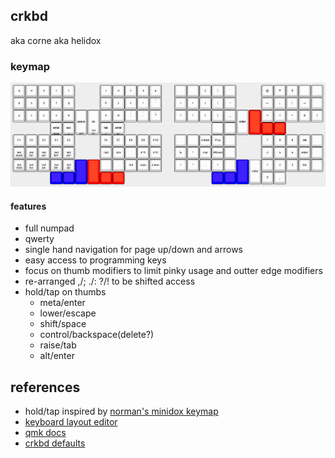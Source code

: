 ## crkbd
aka corne aka helidox

### keymap
![keymap images](keymap.jpg)

#### features
- full numpad
- qwerty
- single hand navigation for page up/down and arrows
- easy access to programming keys
- focus on thumb modifiers to limit pinky usage and outter edge modifiers
- re-arranged ,/; ./: ?/! to be shifted access
- hold/tap on thumbs
  - meta/enter
  - lower/escape
  - shift/space
  - control/backspace(delete?)
  - raise/tab
  - alt/enter

## references
- hold/tap inspired by [norman's minidox keymap](https://github.com/qmk/qmk_firmware/tree/master/keyboards/minidox/keymaps/norman)
- [keyboard layout editor](http://www.keyboard-layout-editor.com/#/)
- [qmk docs](https://docs.qmk.fm/)
- [crkbd defaults](https://github.com/qmk/qmk_firmware/tree/master/keyboards/crkbd)
